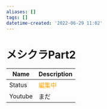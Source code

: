 ```yaml
---
aliases: []
tags: []
datetime-created: '2022-06-29 11:02'
---
```


# メシクラPart2
| Name    | Description                        |
| ------- | ---------------------------------- |
| Status  | <font color="Orange">編集中</font> |
| Youtube | まだ                               |

